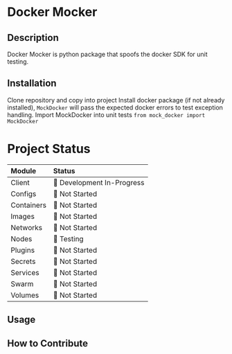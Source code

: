 # Docker Mocker


## Description
Docker Mocker is python package that spoofs the docker SDK for unit testing. 


## Installation
Clone repository and copy into project
Install docker package (if not already installed), `MockDocker` will pass the expected docker errors to test exception handling.
Import MockDocker into unit tests `from mock_docker import MockDocker`


# Project Status
<!---
Emoji Codes for Project Status
Not Started - :red_circle:
Development In-Progress - :large_orange_diamond:
Testing - :large_blue_diamond:
Complete - :heavy_check_mark:
--->
| Module | Status |
| :--- | :--- |
| Client | :large_orange_diamond: Development In-Progress |
| Configs | :red_circle: Not Started |
| Containers | :red_circle: Not Started |
| Images | :red_circle: Not Started |
| Networks | :red_circle: Not Started |
| Nodes | :large_blue_diamond: Testing |
| Plugins | :red_circle: Not Started |
| Secrets | :red_circle: Not Started |
| Services | :red_circle: Not Started |
| Swarm | :red_circle: Not Started |
| Volumes | :red_circle: Not Started |

## Usage



## How to Contribute
